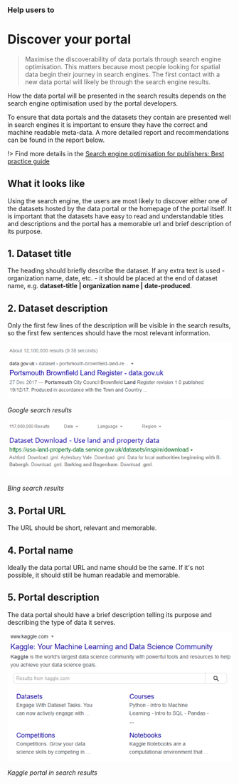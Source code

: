### Help users to
# Discover your portal

> Maximise the discoverability of data portals through search engine optimisation. This matters because most people looking for spatial data begin their journey in search engines. The first contact with a new data portal will likely be through the search engine results.

How the data portal will be presented in the search results depends on the search engine optimisation used by the portal developers. 

To ensure that data portals and the datasets they contain are presented well in search engines it is important to ensure they have the correct and machine readable meta-data. 
A more detailed report and recommendations can be found in the report below.

!> Find more details in the [Search engine optimisation for publishers: Best practice guide](https://www.gov.uk/government/publications/search-engine-optimisation-for-publishers-best-practice-guide)
## What it looks like

Using the search engine, the users are most likely to discover either one of the datasets hosted by the data portal or the homepage of the portal itself. It is important that the datasets have easy to read and understandable titles and descriptions and the portal has a memorable url and brief description of its purpose.

## 1. Dataset title

The heading should briefly describe the dataset. If any extra text is used - organization name, date, etc. - it should be placed at the end of dataset name, e.g. **dataset-title | organization name | date-produced**.

## 2. Dataset description

Only the first few lines of the description will be visible in the search results, so the first few sentences should have the most relevant information.

<div class="image-container">

![Google results](../../_media/stage-1/google-search-results.png)

*Google search results*

![Big results](../../_media/stage-1/bing-search-results.png)

*Bing search results*

</div>

## 3. Portal URL

The URL should be short, relevant and memorable.

## 4. Portal name

Ideally the data portal URL and name should be the same. If it's not possible, it should still be human readable and memorable.

## 5. Portal description

The data portal should have a brief description telling its purpose and describing the type of data it serves.

<div class="image-container">

![Google results](../../_media/stage-1/kaggle-in-google.png)

*Kaggle portal in search results*

</div>
